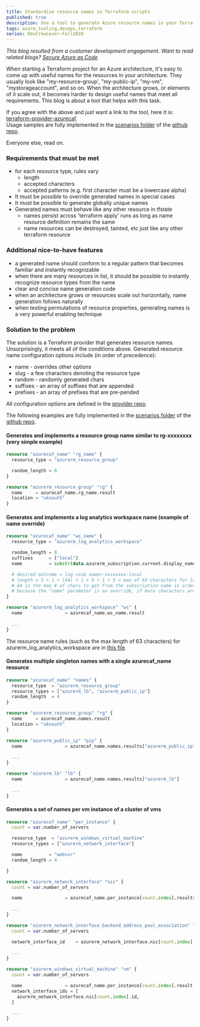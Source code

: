 ```yaml
---
title: Standardize resource names in Terraform scripts
published: true
description: Use a tool to generate Azure resource names in your Terraform script - how and why.
tags: azure,tooling,devops,terraform
series: DevCrewLever-Fall2020
---
```

_This blog resulted from a customer development engagement. Want to read related blogs?  [Secure Azure as Code](https://dev.to/cse/secure-azure-as-code-5d9i)_

When starting a Terraform project for an Azure architecture, it's easy to come up with useful names for the resources in your architecture. They usually look like "my-resource-group', "my-public-ip", "my-vm", "mystorageaccount", and so on. When the architecture grows, or elements of it scale out, it becomes harder to design useful names that meet all requirements. This blog is about a tool that helps with this task.  

If you agree with the above and just want a link to the tool, here it is: [terraform-provider-azurecaf](https://github.com/aztfmod/terraform-provider-azurecaf).  
Usage samples are fully implemented in the [scenarios folder](https://github.com/sebastus/icy-landscape/tree/main/scenarios) of the [github repo](https://github.com/sebastus/icy-landscape).  

Everyone else, read on.  

### Requirements that must be met

* for each resource type, rules vary
  * length
  * accepted characters
  * accepted patterns (e.g. first character must be a lowercase alpha)
* It must be possible to override generated names in special cases
* It must be possible to generate globally unique names
* Generated names must behave like any other resource in tfstate
  * names persist across 'terraform apply' runs as long as name resource definition remains the same
  * name resources can be destroyed, tainted, etc just like any other terraform resource

### Additional nice-to-have features

* a generated name should conform to a regular pattern that becomes familiar and instantly recognizable
* when there are many resources in list, it should be possible to instantly recognize resource types from the name
* clear and concise name generation code
* when an architecture grows or resources scale out horizontally, name generation follows naturally
* when testing permutations of resource properties, generating names is a very powerful enabling technique

### Solution to the problem

The solution is a Terraform provider that generates resource names. Unsurprisingly, it meets all of the conditions above. Generated resource name configuration options include (in order of precedence):

* name - overrides other options
* slug - a few characters denoting the resource type
* random - randomly generated chars
* suffixes - an array of suffixes that are appended
* prefixes - an array of prefixes that are pre-pended

All configuration options are defined in the [provider repo](https://github.com/aztfmod/terraform-provider-azurecaf).

The following examples are fully implemented in the [scenarios folder](https://github.com/sebastus/icy-landscape/tree/main/scenarios) of the [github repo](https://github.com/sebastus/icy-landscape).

#### Generates and implements a resource group name similar to rg-xxxxxxxx (very simple example)

```terraform
resource "azurecaf_name" "rg_name" {
  resource_type = "azurerm_resource_group"

  random_length = 8
}

resource "azurerm_resource_group" "rg" {
  name     = azurecaf_name.rg_name.result
  location = "uksouth"
}
```

#### Generates and implements a log analytics workspace name (example of name override)

```terraform
resource "azurecaf_name" "ws_name" {
  resource_type = "azurerm_log_analytics_workspace"

  random_length = 8
  suffixes      = ["local"]
  name          = substr(data.azurerm_subscription.current.display_name, 0, 44)

  # desired outcome = log-<sub name>-xxxxxxxx-local
  # length = 3 + 1 + (44) + 1 + 8 + 1 + 5 = max of 63 characters for log analytics workspace name
  # 44 is the max # of chars to get from the subscription name in order to get everything else into the generated name
  # because the "name" parameter is an override, if more characters are used, other portions of the generated name will be truncated
}

resource "azurerm_log_analytics_workspace" "ws" {
  name                = azurecaf_name.ws_name.result
  
  ...
}
```

The resource name rules (such as the max length of 63 characters) for azurerm_log_analytics_workspace are in [this file](https://github.com/aztfmod/terraform-provider-azurecaf/blob/3b5b52b487acf1c338257ced78fe587e2d315029/resourceDefinition.json#L1760).  

#### Generates multiple singleton names with a single azurecaf_name resource

```terraform
resource "azurecaf_name" "names" {
  resource_type  = "azurerm_resource_group"
  resource_types = ["azurerm_lb", "azurerm_public_ip"]
  random_length  = 4
}

resource "azurerm_resource_group" "rg" {
  name     = azurecaf_name.names.result
  location = "uksouth"
}

resource "azurerm_public_ip" "pip" {
  name                = azurecaf_name.names.results["azurerm_public_ip"]
  
  ...
}

resource "azurerm_lb" "lb" {
  name                = azurecaf_name.names.results["azurerm_lb"]
  
  ...
}
```

#### Generates a set of names per vm instance of a cluster of vms

```terraform
resource "azurecaf_name" "per_instance" {
  count = var.number_of_servers

  resource_type  = "azurerm_windows_virtual_machine"
  resource_types = ["azurerm_network_interface"]

  name          = "websvr"
  random_length = 4

}

resource "azurerm_network_interface" "nic" {
  count = var.number_of_servers

  name                = azurecaf_name.per_instance[count.index].results["azurerm_network_interface"]
  
  ...
}

resource "azurerm_network_interface_backend_address_pool_association" "example" {
  count = var.number_of_servers

  network_interface_id    = azurerm_network_interface.nic[count.index].id
  
  ...
}

resource "azurerm_windows_virtual_machine" "vm" {
  count = var.number_of_servers

  name                = azurecaf_name.per_instance[count.index].result
  network_interface_ids = [
    azurerm_network_interface.nic[count.index].id,
  ]

  ...
}

```
